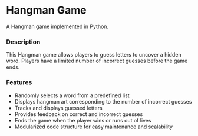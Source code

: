 # Hangman Game

A Hangman game implemented in Python.

### Description

This Hangman game allows players to guess letters to uncover a hidden word. Players have a limited number of incorrect guesses before the game ends.

### Features

  -   Randomly selects a word from a predefined list
  -   Displays hangman art corresponding to the number of incorrect guesses
  -   Tracks and displays guessed letters
  -   Provides feedback on correct and incorrect guesses
  -   Ends the game when the player wins or runs out of lives
  -   Modularized code structure for easy maintenance and scalability
